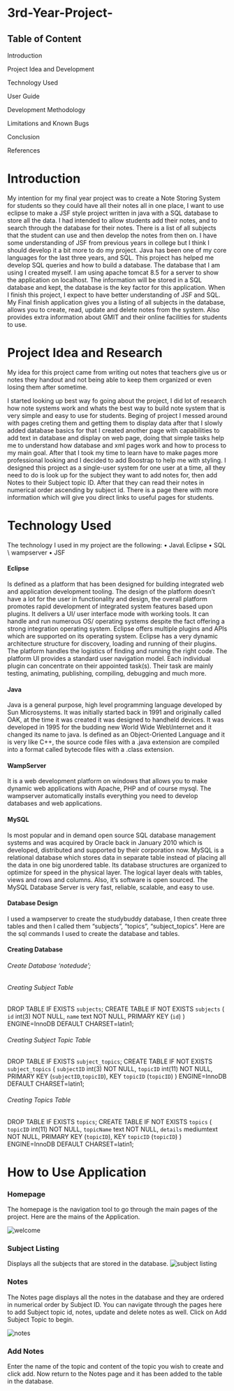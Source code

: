 # 3rd-Year-Project-

## Table of Content
Introduction

Project Idea and Development

Technology Used

User Guide

Development Methodology

Limitations and Known Bugs

Conclusion

References

# Introduction
My intention for my final year project was to create a Note Storing System for  students so they could have all their notes all in one place, I want to use eclipse to make a JSF style project written in java with a SQL database to store all the data. I had intended to allow students add their notes, and to search through the database for their notes. There is a list of all subjects that the student can use and then develop the notes from then on.
I have some understanding of JSF from previous years in college but I think I should develop it a bit more to do my project. Java has been one of my core languages for the last three years, and SQL. This project has helped me develop SQL queries and how to build a database. The database that I am using I created myself. I am using apache tomcat 8.5 for a server to show the application on localhost. The information will be stored in a SQL database and kept, the database is the key factor for this application. 
When I finish this project, I expect to have better understanding of JSF and SQL. My Final finish application gives you a listing of all subjects in the database, allows you to create, read, update and delete notes from the system. Also provides extra information about GMIT and their online facilities for students to use. 

# Project Idea and Research


My idea for this project came from writing out notes that teachers give us or notes they handout and not being able to keep them organized or even losing them after sometime.

I started looking up best way fo going about the project, I did lot of research how note systems work and whats the best way to build note system that is very simple and easy to use for students. Beging of project I messed around with pages creting them and getting them to display data after that I slowly added database basics for that I created another page with capabilities to add text in database and display on web page, doing that simple tasks help me to understand how database and xml pages work and how to process to my main goal.
After that I took my time to learn have to make pages more professional looking and I decided to add Boostrap to help me with styling. 
I designed this project as a single-user system for one user at a time, all they need to do is look up for the subject they want to add notes for, then add Notes to their Subject topic ID. After that they can read their notes in numerical order ascending by subject id. There is a page there with more information which will give you direct links to useful pages for students.






# Technology Used
The technology I used in my project are the following:
•	Java\ Eclipse
•	SQL \ wampserver
•	JSF
#### Eclipse
Is defined as a platform that has been designed for building integrated web and application development tooling. The design of the platform doesn’t have a lot for the user in functionality and design, the overall platform promotes rapid development of integrated system features based upon plugins. It delivers a UI/ user interface mode with working tools. It can handle and run numerous OS/ operating systems despite the fact offering a strong integration operating system. Eclipse offers multiple plugins and APIs which are supported on its operating system. Eclipse has a very dynamic architecture structure for discovery, loading and running of their plugins. The platform handles the logistics of finding and running the right code. The platform UI provides a standard user navigation model. Each individual plugin can concentrate on their appointed task(s). Their task are mainly testing, animating, publishing, compiling, debugging and much more.
#### Java
Java is a general purpose, high level programming language developed by Sun Microsystems. It was initially started back in 1991 and originally called OAK, at the time it was created it was designed to handheld devices. It was developed in 1995 for the budding new World Wide Web\Internet and it changed its name to java. Is defined as an Object-Oriented Language and it is very like C++, the source code files with a .java extension are compiled into a format called bytecode files with a .class extension.
#### WampServer
It is a web development platform on windows that allows you to make dynamic web applications with Apache, PHP and of course mysql. The wampserver automatically installs everything you need to develop databases and web applications.
#### MySQL
Is most popular and in demand open source SQL database management systems and was acquired by Oracle back in January 2010 which is developed, distributed and supported by their corporation now. MySQL is a relational database which stores data in separate table instead of placing all the data in one big unordered table. Its database structures are organized to optimize for speed in the physical layer. The logical layer deals with tables, views and rows and columns. Also, it’s software is open sourced. The MySQL Database Server is very fast, reliable, scalable, and easy to use.
#### Database Design
I used a wampserver to create the studybuddy database, I then create three tables and then I called them “subjects”, “topics”, “subject_topics”. Here are the sql commands I used to create the database and tables.

#### Creating Database

###### Create Database ‘notedude’;

###### Creating Subject Table
DROP TABLE IF EXISTS `subjects`;
CREATE TABLE IF NOT EXISTS `subjects` (
  `id` int(3) NOT NULL,
  `name` text NOT NULL,
  PRIMARY KEY (`id`)
) ENGINE=InnoDB DEFAULT CHARSET=latin1;

###### Creating Subject Topic Table
DROP TABLE IF EXISTS `subject_topics`;
CREATE TABLE IF NOT EXISTS `subject_topics` (
  `subjectID` int(3) NOT NULL,
  `topicID` int(11) NOT NULL,
  PRIMARY KEY (`subjectID`,`topicID`),
  KEY `topicID` (`topicID`)
) ENGINE=InnoDB DEFAULT CHARSET=latin1;

###### Creating Topics Table
DROP TABLE IF EXISTS `topics`;
CREATE TABLE IF NOT EXISTS `topics` (
  `topicID` int(11) NOT NULL,
  `topicName` text NOT NULL,
  `details` mediumtext NOT NULL,
  PRIMARY KEY (`topicID`),
  KEY `topicID` (`topicID`)
) ENGINE=InnoDB DEFAULT CHARSET=latin1;


# How to Use Application
### Homepage
The homepage is the navigation tool to go through the main pages of the project. Here are the mains of the Application.

![welcome](https://user-images.githubusercontent.com/16356275/38364862-1ec70778-38d2-11e8-808a-e28391065096.png)

### Subject Listing

Displays all the subjects that are stored in the database.
![subject listing](https://user-images.githubusercontent.com/16356275/38365255-82b7e33c-38d3-11e8-92ad-a6a161ec48e6.png)

### Notes
The Notes page displays all the notes in the database and they are ordered in numerical order by Subject ID. You can navigate through the pages here to add Subject topic id, notes, update and delete notes as well. Click on Add Subject Topic to begin.

![notes](https://user-images.githubusercontent.com/16356275/38365349-e00ce8e8-38d3-11e8-8235-be92e5e7189b.png)


### Add Notes
Enter the name of the topic and content of the topic you wish to create and click add. Now return to the Notes page and it has been added to the table in the database.
